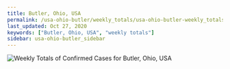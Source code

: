 ```yaml
---
title: Butler, Ohio, USA
permalink: /usa-ohio-butler/weekly_totals/usa-ohio-butler-weekly_totals.html
last_updated: Oct 27, 2020
keywords: ["Butler, Ohio, USA", "weekly totals"]
sidebar: usa-ohio-butler_sidebar
---
```


![Weekly Totals of Confirmed Cases for Butler, Ohio, USA](/covid_tracker/images/graphs/usa-ohio-butler-weekly_totals_graph.png)
